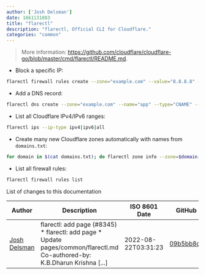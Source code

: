 ```yaml
---
author: ['Josh Delsman']
date: 1661131883
title: "flarectl"
description: "flarectl, Official CLI for Cloudflare."
categories: "common"
---
```

> More information: <https://github.com/cloudflare/cloudflare-go/blob/master/cmd/flarectl/README.md>.

- Block a specific IP:

```bash
flarectl firewall rules create --zone="example.com" --value="8.8.8.8" --mode="block" --notes="Block bad actor"
```

- Add a DNS record:

```bash
flarectl dns create --zone="example.com" --name="app" --type="CNAME" --content="myapp.herokuapp.com" --proxy
```

- List all Cloudflare IPv4/IPv6 ranges:

```bash
flarectl ips --ip-type ipv4|ipv6|all
```

- Create many new Cloudflare zones automatically with names from `domains.txt`:

```bash
for domain in $(cat domains.txt); do flarectl zone info --zone=$domain; done
```

- List all firewall rules:

```bash
flarectl firewall rules list
```
List of changes to this documentation


Author | Description | ISO 8601 Date | GitHub link
------|-----|-----|-----
[Josh Delsman](mailto:screes.drain0p@icloud.com) | flarectl: add page (#8345) * flarectl: add page * Update pages/common/flarectl.md Co-authored-by: K.B.Dharun Krishna [...] | 2022-08-22T03:31:23 | [09b5bb8c045a](https://github.com/tldr-pages/tldr/commit/09b5bb8c045a451f43e5cd933099cbf246985d6c)

